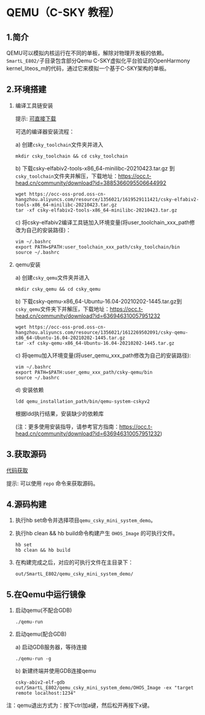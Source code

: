 # QEMU（C-SKY 教程）

## 1.简介

QEMU可以模拟内核运行在不同的单板，解除对物理开发板的依赖。`SmartL_E802/`子目录包含部分Qemu C-SKY虚拟化平台验证的OpenHarmony kernel\_liteos\_m的代码，通过它来模拟一个基于C-SKY架构的单板。

## 2.环境搭建

   1. 编译工具链安装

      提示: [可直接下载](https://repo.huaweicloud.com/openharmony/compiler/gcc_csky/v3.10.29/linux/csky-v3.10.29.tar.gz)

      可选的编译器安装流程：

      a) 创建`csky_toolchain`文件夹并进入

         ```shell
         mkdir csky_toolchain && cd csky_toolchain
         ```

      b) 下载csky-elfabiv2-tools-x86_64-minilibc-20210423.tar.gz 到`csky_toolchain`文件夹并解压，下载地址：https://occ.t-head.cn/community/download?id=3885366095506644992

         ```shell
         wget https://occ-oss-prod.oss-cn-hangzhou.aliyuncs.com/resource/1356021/1619529111421/csky-elfabiv2-tools-x86_64-minilibc-20210423.tar.gz
         tar -xf csky-elfabiv2-tools-x86_64-minilibc-20210423.tar.gz
         ```

      c) 将csky-elfabiv2编译工具链加入环境变量(将user_toolchain_xxx_path修改为自己的安装路径)：

         ```shell
         vim ~/.bashrc
         export PATH=$PATH:user_toolchain_xxx_path/csky_toolchain/bin
         source ~/.bashrc
         ```

   2. qemu安装

      a) 创建`csky_qemu`文件夹并进入

         ```shell
         mkdir csky_qemu && cd csky_qemu
         ```

      b) 下载csky-qemu-x86_64-Ubuntu-16.04-20210202-1445.tar.gz到`csky_qemu`文件夹下并解压，下载地址：https://occ.t-head.cn/community/download?id=636946310057951232

         ```shell
         wget https://occ-oss-prod.oss-cn-hangzhou.aliyuncs.com/resource/1356021/1612269502091/csky-qemu-x86_64-Ubuntu-16.04-20210202-1445.tar.gz
         tar -xf csky-qemu-x86_64-Ubuntu-16.04-20210202-1445.tar.gz
         ```

      c) 将qemu加入环境变量(将user_qemu_xxx_path修改为自己的安装路径):

         ```shell
         vim ~/.bashrc
         export PATH=$PATH:user_qemu_xxx_path/csky-qemu/bin
         source ~/.bashrc
         ```

      d) 安装依赖

         ```shell
         ldd qemu_installation_path/bin/qemu-system-cskyv2
         ```

         根据ldd执行结果，安装缺少的依赖库

         (注：更多使用安装指导，请参考官方指南：https://occ.t-head.cn/community/download?id=636946310057951232)

## 3.获取源码

[代码获取](https://gitee.com/openharmony/docs/blob/master/zh-cn/device-dev/get-code/sourcecode-acquire.md)

提示: 可以使用 `repo` 命令来获取源码。

## 4.源码构建

   1. 执行hb set命令并选择项目`qemu_csky_mini_system_demo`。

   2. 执行hb clean && hb build命令构建产生 `OHOS_Image` 的可执行文件。

      ```shell
      hb set
      hb clean && hb build
      ```

   3. 在构建完成之后，对应的可执行文件在主目录下：

      ```
      out/SmartL_E802/qemu_csky_mini_system_demo/
      ```

## 5.在Qemu中运行镜像

   1. 启动qemu(不配合GDB)

      ```shell
      ./qemu-run
      ```

   2. 启动qemu(配合GDB)

      a) 启动GDB服务器，等待连接

         ```shell
         ./qemu-run -g
         ```

      b) 新建终端并使用GDB连接qemu

         ```shell
         csky-abiv2-elf-gdb out/SmartL_E802/qemu_csky_mini_system_demo/OHOS_Image -ex "target remote localhost:1234"
         ```

   注：qemu退出方式为：按下ctrl加a键，然后松开再按下x键。
